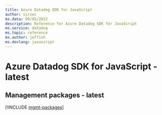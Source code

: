 ```yaml
---
title: Azure Datadog SDK for JavaScript
author: xirzec
ms.data: 09/05/2022
description: Reference for Azure Datadog SDK for JavaScript
ms.service: datadog
ms.topic: reference
ms.author: jeffish
ms.devlang: javascript
---
```

# Azure Datadog SDK for JavaScript - latest

## Management packages - latest
[!INCLUDE [mgmt-packages](datadog-mgmt-index.md)]